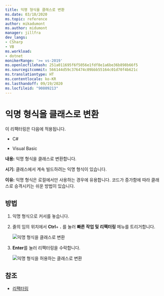 ```yaml
---
title: 익명 형식을 클래스로 변환
ms.date: 03/10/2020
ms.topic: reference
author: mikadumont
ms.author: midumont
manager: jillfra
dev_langs:
- CSharp
- VB
ms.workload:
- dotnet
monikerRange: '>= vs-2019'
ms.openlocfilehash: 251a011695f6f5056e1fdf8e1a6be36b898b66f5
ms.sourcegitcommit: 566144d59c376474c09bbb55164c01d70f4b621c
ms.translationtype: HT
ms.contentlocale: ko-KR
ms.lasthandoff: 09/19/2020
ms.locfileid: "90809213"
---
```

# <a name="convert-anonymous-type-to-class"></a>익명 형식을 클래스로 변환

이 리팩터링은 다음에 적용됩니다.

- C#

- Visual Basic

**내용:** 익명 형식을 클래스로 변환합니다.

**시기:** 클래스에서 계속 빌드하려는 익명 형식이 있습니다.

**이유:** 익명 형식은 로컬에서만 사용하는 경우에 유용합니다. 코드가 증가함에 따라 클래스로 승격시키는 쉬운 방법이 있습니다.

## <a name="how-to"></a>방법

1. 익명 형식으로 커서를 놓습니다.
2. 줄의 임의 위치에서 **Ctrl**+ **.** 를 눌러 **빠른 작업 및 리팩터링** 메뉴를 트리거합니다.

   ![익명 형식을 클래스로 변환](media/convert-anon-to-class.png)

2. **Enter**를 눌러 리팩터링을 수락합니다.

   ![익명 형식을 허용하는 클래스로 변환](media/convert-anon-to-class-complete.png)

## <a name="see-also"></a>참조

- [리팩터링](../refactoring-in-visual-studio.md)
